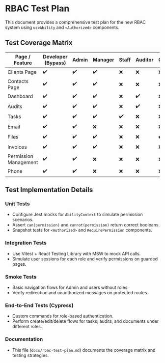 # RBAC Test Plan

This document provides a comprehensive test plan for the new RBAC system using `useAbility` and `<Authorized>` components.

## Test Coverage Matrix

| Page / Feature            | Developer (Bypass) | Admin | Manager | Staff | Auditor | Client |
|---------------------------|--------------------|-------|---------|-------|---------|--------|
| Clients Page              | ✔️                 | ✔️    | ✔️      | ❌    | ❌      | ❌     |
| Contacts Page             | ✔️                 | ✔️    | ✔️      | ❌    | ❌      | ❌     |
| Dashboard                 | ✔️                 | ✔️    | ✔️      | ❌    | ✔️      | ❌     |
| Audits                    | ✔️                 | ✔️    | ✔️      | ❌    | ✔️      | ❌     |
| Tasks                     | ✔️                 | ✔️    | ✔️      | ✔️    | ❌      | ❌     |
| Email                     | ✔️                 | ✔️    | ❌      | ❌    | ❌      | ❌     |
| Files                     | ✔️                 | ✔️    | ✔️      | ❌    | ❌      | ✔️     |
| Invoices                  | ✔️                 | ✔️    | ✔️      | ❌    | ❌      | ❌     |
| Permission Management     | ✔️                 | ✔️    | ❌      | ❌    | ❌      | ❌     |
| Phone                     | ✔️                 | ✔️    | ❌      | ❌    | ❌      | ❌     |

## Test Implementation Details

### Unit Tests
- Configure Jest mocks for `AbilityContext` to simulate permission scenarios.
- Assert `can(permission)` and `cannot(permission)` return correct booleans.
- Snapshot tests for `<Authorized>` and `RequirePermission` components.

### Integration Tests
- Use Vitest + React Testing Library with MSW to mock API calls.
- Simulate user sessions for each role and verify permissions on guarded pages.

### Smoke Tests
- Basic navigation flows for Admin and users without roles.
- Verify redirection and unauthorized messages on protected routes.

### End-to-End Tests (Cypress)
- Custom commands for role-based authentication.
- Perform create/edit/delete flows for tasks, audits, and documents under different roles.

### Documentation
- This file (`docs/rbac-test-plan.md`) documents the coverage matrix and testing strategies. 